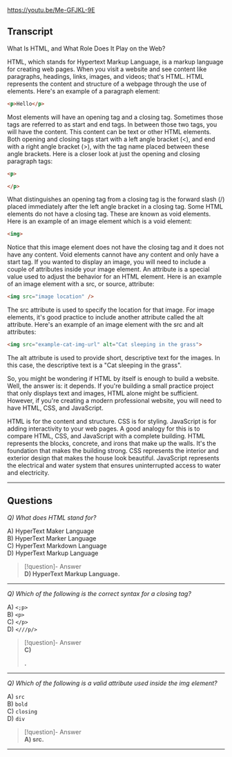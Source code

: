 https://youtu.be/Me-GFJKL-9E


## Transcript
What Is HTML, and What Role Does It Play on the Web?

HTML, which stands for Hypertext Markup Language, is a markup language for creating web pages. When you visit a website and see content like paragraphs, headings, links, images, and videos; that's HTML. HTML represents the content and structure of a webpage through the use of elements. Here's an example of a paragraph element:

```html
<p>Hello</p>
```

Most elements will have an opening tag and a closing tag. Sometimes those tags are referred to as start and end tags. In between those two tags, you will have the content. This content can be text or other HTML elements. Both opening and closing tags start with a left angle bracket (<), and end with a right angle bracket (>), with the tag name placed between these angle brackets. Here is a closer look at just the opening and closing paragraph tags:

```html
<p>

</p>
```

What distinguishes an opening tag from a closing tag is the forward slash (/) placed immediately after the left angle bracket in a closing tag. Some HTML elements do not have a closing tag. These are known as void elements. Here is an example of an image element which is a void element:

```html
<img>
```

Notice that this image element does not have the closing tag and it does not have any content. Void elements cannot have any content and only have a start tag. If you wanted to display an image, you will need to include a couple of attributes inside your image element. An attribute is a special value used to adjust the behavior for an HTML element. Here is an example of an image element with a src, or source, attribute:

```html
<img src="image location" />
```

The src attribute is used to specify the location for that image. For image elements, it's good practice to include another attribute called the alt attribute. Here's an example of an image element with the src and alt attributes:

```html
<img src="example-cat-img-url" alt="Cat sleeping in the grass">
```

The alt attribute is used to provide short, descriptive text for the images. In this case, the descriptive text is a "Cat sleeping in the grass".

So, you might be wondering if HTML by itself is enough to build a website. Well, the answer is: it depends. If you're building a small practice project that only displays text and images, HTML alone might be sufficient. However, if you're creating a modern professional website, you will need to have HTML, CSS, and JavaScript.

HTML is for the content and structure. CSS is for styling. JavaScript is for adding interactivity to your web pages. A good analogy for this is to compare HTML, CSS, and JavaScript with a complete building. HTML represents the blocks, concrete, and irons that make up the walls. It's the foundation that makes the building strong. CSS represents the interior and exterior design that makes the house look beautiful. JavaScript represents the electrical and water system that ensures uninterrupted access to water and electricity.

---

## Questions
*Q) What does HTML stand for?*

A) HyperText Maker Language  
B) HyperText Marker Language  
C) HyperText Markdown Language  
D) HyperText Markup Language  

> [!question]- Answer  
> **D) HyperText Markup Language.**  

---

*Q) Which of the following is the correct syntax for a closing tag?*

A) `<;p>`  
B) `<p>`  
C) `</p>`  
D) `<///p/>`  

> [!question]- Answer  
> **C) </p>.**  

---

*Q) Which of the following is a valid attribute used inside the img element?*

A) `src`  
B) `bold`  
C) `closing`  
D) `div`  

> [!question]- Answer  
> **A) src.**  

---